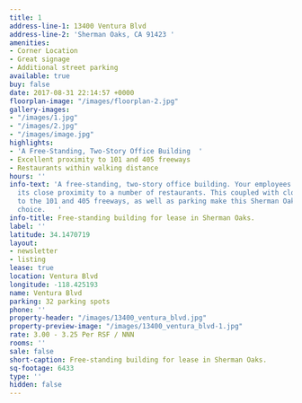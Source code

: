 ```yaml
---
title: 1
address-line-1: 13400 Ventura Blvd
address-line-2: 'Sherman Oaks, CA 91423 '
amenities:
- Corner Location
- Great signage
- Additional street parking
available: true
buy: false
date: 2017-08-31 22:14:57 +0000
floorplan-image: "/images/floorplan-2.jpg"
gallery-images:
- "/images/1.jpg"
- "/images/2.jpg"
- "/images/image.jpg"
highlights:
- 'A Free-Standing, Two-Story Office Building  '
- Excellent proximity to 101 and 405 freeways
- Restaurants within walking distance
hours: ''
info-text: 'A free-standing, two-story office building. Your employees will appreciate
  its close proximity to a number of restaurants. This coupled with close proximity
  to the 101 and 405 freeways, as well as parking make this Sherman Oaks gem an easy
  choice.   '
info-title: Free-standing building for lease in Sherman Oaks.
label: ''
latitude: 34.1470719
layout:
- newsletter
- listing
lease: true
location: Ventura Blvd
longitude: -118.425193
name: Ventura Blvd
parking: 32 parking spots
phone: ''
property-header: "/images/13400_ventura_blvd.jpg"
property-preview-image: "/images/13400_ventura_blvd-1.jpg"
rate: 3.00 - 3.25 Per RSF / NNN
rooms: ''
sale: false
short-caption: Free-standing building for lease in Sherman Oaks.
sq-footage: 6433
type: ''
hidden: false
---
```

